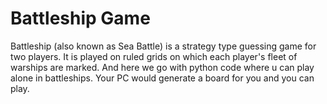 # Battleship Game

Battleship (also known as Sea Battle) is a strategy type guessing game for two players. It is played on ruled grids on which each player's fleet of warships are marked. And here we go with python code where u can play alone in battleships. Your PC would generate a board for you and you can play.

